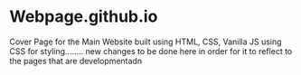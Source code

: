 # Webpage.github.io


Cover Page for the Main Website built using HTML, CSS, Vanilla JS using CSS for styling........
new changes to be done here in order for it to reflect to the pages that are developmentadn
 
